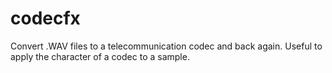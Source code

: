 # codecfx
Convert .WAV files to a telecommunication codec and back again. Useful to apply the character of a codec to a sample.
